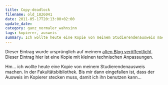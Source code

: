 ```yaml
---
title: Copy-deadlock
filename: old_1826041
date: 2011-05-17T20:13:00+02:00
update_date:
category: ganz_normaler_wahnsinn
tags: kopierer, ausweis
summary: Ich wollte heute eine Kopie von meinem Studierendenausweis machen. In der Fakultätsbibliothek. Bis mir dann eingefallen ist, dass der Ausweis im Kopierer stecken muss, damit ich ihn benutzen kann…
---
```

Dieser Eintrag wurde ursprünglich auf meinem [alten Blog veröffentlicht](https://stu.blogger.de/stories/1826041/). Dieser Eintrag hier ist eine Kopie mit kleinen technischen Anpassungen.

Hm… ich wollte heute eine Kopie von meinem Studierendenausweis machen. In der Fakultätsbibliothek. Bis mir dann eingefallen ist, dass der Ausweis im Kopierer stecken muss, damit ich ihn benutzen kann…
